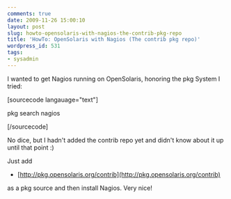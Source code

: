 ```yaml
---
comments: true
date: 2009-11-26 15:00:10
layout: post
slug: howto-opensolaris-with-nagios-the-contrib-pkg-repo
title: 'HowTo: OpenSolaris with Nagios (The contrib pkg repo)'
wordpress_id: 531
tags:
- sysadmin
---
```


I wanted to get Nagios running on OpenSolaris, honoring the pkg System I tried:

[sourcecode langauage="text"]

pkg search nagios

[/sourcecode]

No dice, but I hadn't added the contrib repo yet and didn't know about it up until that point :)

Just add



	
  * [http://pkg.opensolaris.org/contrib](http://pkg.opensolaris.org/contrib)


as a pkg source and then install Nagios. Very nice!
